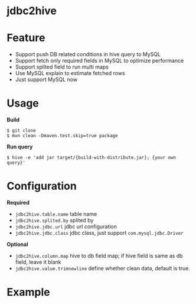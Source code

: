 jdbc2hive 
============

Feature
============

  * Support push DB related conditions in hive query to MySQL
  * Support fetch only required fields in MySQL to optimize performance
  * Support splited field to run multi maps
  * Use MySQL explain to estimate fetched rows
  * Just support MySQL now


Usage 
============


**Build**

    $ git clone 
    $ mvn clean -Dmaven.test.skip=true package

**Run query**

    $ hive -e 'add jar target/{build-with-distribute.jar}; {your own query}'


Configuration 
============

**Required**

  * `jdbc2hive.table.name` table name
  * `jdbc2hive.splited.by` splited by
  * `jdbc2hive.jdbc.url` jdbc url configuration
  * `jdbc2hive.jdbc.class` jdbc class, just support `com.mysql.jdbc.Driver`

**Optional**

  * `jdbc2hive.column.map` hive to db field map; if hive field is same as db field, leave it blank
  * `jdbc2hive.value.trimnewline` define whether clean data, default is true.

Example
============


